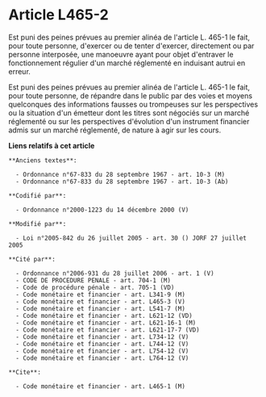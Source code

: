 # Article L465-2

Est puni des peines prévues au premier alinéa de l'article L. 465-1 le fait, pour toute personne, d'exercer ou de tenter
d'exercer, directement ou par personne interposée, une manoeuvre ayant pour objet d'entraver le fonctionnement régulier d'un
marché réglementé en induisant autrui en erreur.

Est puni des peines prévues au premier alinéa de l'article L. 465-1 le fait, pour toute personne, de répandre dans le public
par des voies et moyens quelconques des informations fausses ou trompeuses sur les perspectives ou la situation d'un émetteur
dont les titres sont négociés sur un marché réglementé ou sur les perspectives d'évolution d'un instrument financier admis
sur un marché réglementé, de nature à agir sur les cours.

**Liens relatifs à cet article**

	**Anciens textes**:

	  - Ordonnance n°67-833 du 28 septembre 1967 - art. 10-3 (M)
	  - Ordonnance n°67-833 du 28 septembre 1967 - art. 10-3 (Ab)

	**Codifié par**:

	  - Ordonnance n°2000-1223 du 14 décembre 2000 (V)

	**Modifié par**:

	  - Loi n°2005-842 du 26 juillet 2005 - art. 30 () JORF 27 juillet 2005

	**Cité par**:

	  - Ordonnance n°2006-931 du 28 juillet 2006 - art. 1 (V)
	  - CODE DE PROCEDURE PENALE - art. 704-1 (M)
	  - Code de procédure pénale - art. 705-1 (VD)
	  - Code monétaire et financier - art. L341-9 (M)
	  - Code monétaire et financier - art. L465-3 (V)
	  - Code monétaire et financier - art. L541-7 (M)
	  - Code monétaire et financier - art. L621-12 (VD)
	  - Code monétaire et financier - art. L621-16-1 (M)
	  - Code monétaire et financier - art. L621-17-7 (VD)
	  - Code monétaire et financier - art. L734-12 (V)
	  - Code monétaire et financier - art. L744-12 (V)
	  - Code monétaire et financier - art. L754-12 (V)
	  - Code monétaire et financier - art. L764-12 (V)

	**Cite**:

	  - Code monétaire et financier - art. L465-1 (M)
